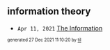 ## information theory


* <code>Apr 11, 2021</code> [The Information](2021-04-11T18-17-33-the-information.md)

<sup><sub>generated 27 Dec 2021 11:10:20 by <a href='https://github.com/senorprogrammer/til'>til</a></sub></sup>

